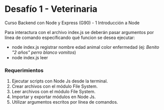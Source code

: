 # Desafío 1 - Veterinaria 
Curso Backend con Node y Express (G90) - 1 Introducción a Node

Para interactura con el archivo index.js se deberán pasar argumentos por línea de comando específicando qué funcion se desea ejecutar:
- node index.js registrar nombre edad animal color enfermedad (ej: *Benito "2 años" perro blanco vomitos*)
- node index.js leer

### Requerimientos
1. Ejecutar scripts con Node Js desde la terminal.
2. Crear archivos con el módulo File System.
3. Leer archivos con el módulo File System.
4. Importar y exportar módulos en Node Js.
5. Utilizar argumentos escritos por línea de comandos.
